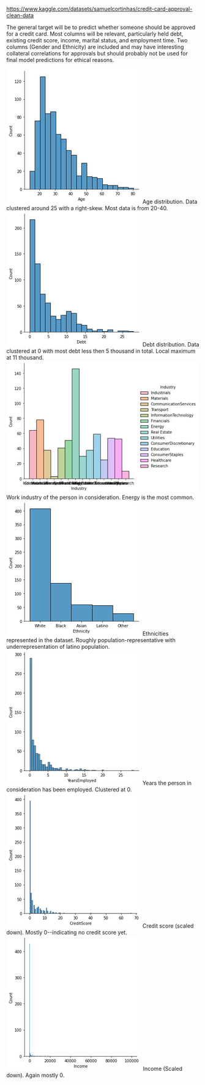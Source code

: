 https://www.kaggle.com/datasets/samuelcortinhas/credit-card-approval-clean-data

The general target will be to predict whether someone should be approved for a credit card. Most columns will be relevant, particularly held debt, existing credit score, income, marital status, and employment time. Two columns (Gender and Ethnicity) are included and may have interesting collateral correlations for approvals but should probably not be used for final model predictions for ethical reasons.

![Screenshot](one.png)
Age distribution. Data clustered around 25 with a right-skew. Most data is from 20-40.
![Screenshot](two.png)
Debt distribution. Data clustered at 0 with most debt less then 5 thousand in total. Local maximum at 11 thousand.
![Screenshot](three.png)
Work industry of the person in consideration. Energy is the most common.
![Screenshot](four.png)
Ethnicities represented in the dataset. Roughly population-representative with underrepresentation of latino population.
![Screenshot](five.png)
Years the person in consideration has been employed. Clustered at 0.
![Screenshot](six.png)
Credit score (scaled down). Mostly 0--indicating no credit score yet.
![Screenshot](seven.png)
Income (Scaled down). Again mostly 0.
